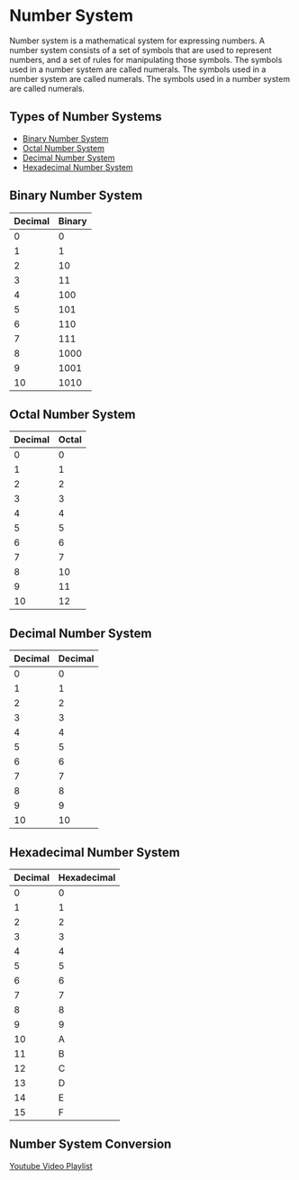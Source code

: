 # Number System
Number system is a mathematical system for expressing numbers. A number system consists of a set of symbols that are used to represent numbers, and a set of rules for manipulating those symbols. The symbols used in a number system are called numerals. The symbols used in a number system are called numerals. The symbols used in a number system are called numerals.

## Types of Number Systems
- [Binary Number System](#binary-number-system)
- [Octal Number System](#octal-number-system)
- [Decimal Number System](#decimal-number-system)
- [Hexadecimal Number System](#hexadecimal-number-system)

## Binary Number System
| Decimal | Binary |
|---------|--------|
| 0       | 0      |
| 1       | 1      |
| 2       | 10     |
| 3       | 11     |
| 4       | 100    |
| 5       | 101    |
| 6       | 110    |
| 7       | 111    |
| 8       | 1000   |
| 9       | 1001   |
| 10      | 1010   |

## Octal Number System
| Decimal | Octal |
|---------|-------|
| 0       | 0     |
| 1       | 1     |
| 2       | 2     |
| 3       | 3     |
| 4       | 4     |
| 5       | 5     |
| 6       | 6     |
| 7       | 7     |
| 8       | 10    |
| 9       | 11    |
| 10      | 12    |

## Decimal Number System
| Decimal | Decimal |
|---------|---------|
| 0       | 0       |
| 1       | 1       |
| 2       | 2       |
| 3       | 3       |
| 4       | 4       |
| 5       | 5       |
| 6       | 6       |
| 7       | 7       |
| 8       | 8       |
| 9       | 9       |
| 10      | 10      |

## Hexadecimal Number System
| Decimal | Hexadecimal |
|---------|-------------|
| 0       | 0           |
| 1       | 1           |
| 2       | 2           |
| 3       | 3           |
| 4       | 4           |
| 5       | 5           |
| 6       | 6           |
| 7       | 7           |
| 8       | 8           |
| 9       | 9           |
| 10      | A           |
| 11      | B           |
| 12      | C           |
| 13      | D           |
| 14      | E           |
| 15      | F           |

## Number System Conversion
[Youtube Video Playlist](https://www.youtube.com/playlist?list=PL0o_zxa4K1BXCpQbUdf0htZE8SS0PYjy-)


